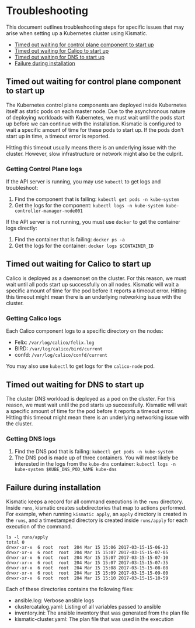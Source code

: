 # Troubleshooting

This document outlines troubleshooting steps for specific issues that may arise
when setting up a Kubernetes cluster using Kismatic.

- [Timed out waiting for control plane component to start up](#timed-out-waiting-for-control-plane-component-to-start-up)
- [Timed out waiting for Calico to start up](#timed-out-waiting-for-calico-to-start-up)
- [Timed out waiting for DNS to start up](#timed-out-waiting-for-dns-to-start-up)
- [Failure during installation](#failure-during-installation)

## Timed out waiting for control plane component to start up
The Kubernetes control plane components are deployed inside Kubernetes itself as 
static pods on each master node. Due to the asynchronous nature of deploying workloads
with Kubernetes, we must wait until the pods start up before we can continue with the installation. 
Kismatic is configured to wait a specific amount of time for these pods to start up.
If the pods don't start up in time, a timeout error is reported.

Hitting this timeout usually means there is an underlying issue with the cluster. However,
slow infrastructure or network might also be the culprit.

### Getting Control Plane logs
If the API server is running, you may use `kubectl` to get logs and troubleshoot:
1. Find the component that is failing: `kubectl get pods -n kube-system`
1. Get the logs for the component: `kubectl logs -n kube-system kube-controller-manager-node001`

If the API server is not running, you must use `docker` to get the container logs directly:
1. Find the container that is failing: `docker ps -a`
1. Get the logs for the container: `docker logs $CONTAINER_ID`

## Timed out waiting for Calico to start up
Calico is deployed as a daemonset on the cluster. For this reason, we must wait until all
pods start up successfully on all nodes. Kismatic will wait a specific amount of time for the pod
before it reports a timeout error. Hitting this timeout might mean there is an underlying networking issue with the cluster. 

### Getting Calico logs
Each Calico component logs to a specific directory on the nodes:
* Felix: `/var/log/calico/felix.log`
* BIRD: `/var/log/calico/bird/current`
* confd: `/var/log/calico/confd/current`

You may also use `kubectl` to get logs for the `calico-node` pod.

## Timed out waiting for DNS to start up
The cluster DNS workload is deployed as a pod on the cluster. For this reason, we must wait
until the pod starts up successfully. Kismatic will wait a specific amount of time for the pod
before it reports a timeout error. Hitting this timeout might mean there is an underlying networking issue with the cluster.

### Getting DNS logs
1. Find the DNS pod that is failing: `kubectl get pods -n kube-system`
1. The DNS pod is made up of three containers. You will most likely be interested in
the logs from the `kube-dns` container: `kubectl logs -n kube-system $KUBE_DNS_POD_NAME kube-dns`

## Failure during installation
Kismatic keeps a record for all command executions in the `runs` directory.
Inside `runs`, kismatic creates subdirectories that map to actions performed. 
For example, when running `kismatic apply`, 
an `apply` directory is created in the `runs`, and a timestamped directory is created inside `runs/apply`
for each execution of the command.

```
ls -l runs/apply
total 0
drwxr-xr-x  6 root  root  204 Mar 15 15:06 2017-03-15-15-06-23
drwxr-xr-x  6 root  root  204 Mar 15 15:07 2017-03-15-15-07-05
drwxr-xr-x  6 root  root  204 Mar 15 15:07 2017-03-15-15-07-10
drwxr-xr-x  6 root  root  204 Mar 15 15:07 2017-03-15-15-07-35
drwxr-xr-x  6 root  root  204 Mar 15 15:08 2017-03-15-15-08-08
drwxr-xr-x  6 root  root  204 Mar 15 15:09 2017-03-15-15-09-00
drwxr-xr-x  6 root  root  204 Mar 15 15:10 2017-03-15-15-10-59
```

Each of these directories contains the following files:
* ansible.log: Verbose ansible logs
* clustercatalog.yaml: Listing of all variables passed to ansible
* inventory.ini: The ansible inventory that was generated from the plan file
* kismatic-cluster.yaml: The plan file that was used in the execution
